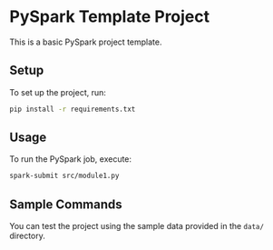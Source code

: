 # PySpark Template Project

This is a basic PySpark project template.

## Setup
To set up the project, run:
```bash
pip install -r requirements.txt
```

## Usage
To run the PySpark job, execute:
```bash
spark-submit src/module1.py
```

## Sample Commands
You can test the project using the sample data provided in the `data/` directory.